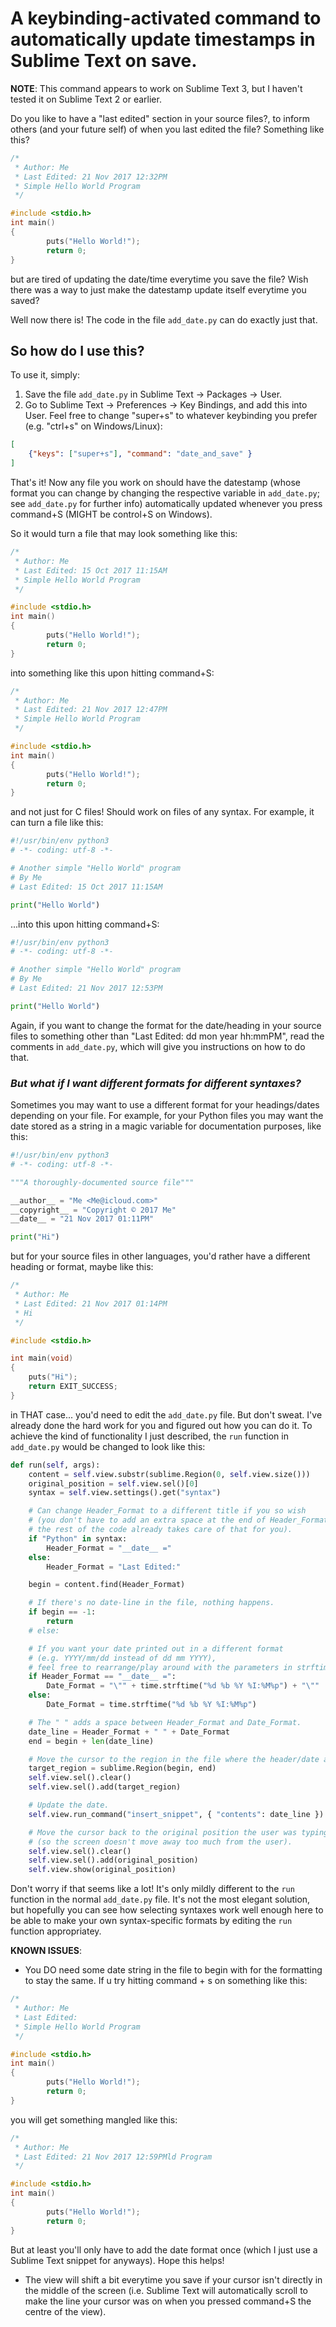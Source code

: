 # A keybinding-activated command to automatically update timestamps in Sublime Text on save.
**NOTE**: This command appears to work on Sublime Text 3, but I haven't tested it on Sublime Text 2 or earlier.

Do you like to have a "last edited" section in your source files?, to inform others (and your future self) of when you last edited the file? Something like this?

```C
/* 
 * Author: Me
 * Last Edited: 21 Nov 2017 12:32PM
 * Simple Hello World Program
 */

#include <stdio.h>
int main()
{
        puts("Hello World!");
        return 0;
}

```

but are tired of updating the date/time everytime you save the file? Wish there was a way to just make the datestamp update itself everytime you saved?

Well now there is! The code in the file ```add_date.py``` can do exactly just that.

## So how do I use this?
To use it, simply:
1. Save the file ```add_date.py``` in Sublime Text -> Packages -> User.
2. Go to Sublime Text -> Preferences -> Key Bindings, and add this into User. Feel free to change "super+s" to whatever keybinding you prefer (e.g. "ctrl+s" on Windows/Linux):

```json
[
    {"keys": ["super+s"], "command": "date_and_save" }
]
```

That's it! Now any file you work on should have the datestamp (whose format you can change by changing the respective variable in ```add_date.py```; see ```add_date.py``` for further info) automatically updated whenever you press command+S (MIGHT be control+S on Windows).

So it would turn a file that may look something like this:
```C
/* 
 * Author: Me
 * Last Edited: 15 Oct 2017 11:15AM
 * Simple Hello World Program
 */

#include <stdio.h>
int main()
{
        puts("Hello World!");
        return 0;
}

```

into something like this upon hitting command+S:
```C
/* 
 * Author: Me
 * Last Edited: 21 Nov 2017 12:47PM
 * Simple Hello World Program
 */

#include <stdio.h>
int main()
{
        puts("Hello World!");
        return 0;
}

```

and not just for C files! Should work on files of any syntax. For example, it can turn a file like this:
```python
#!/usr/bin/env python3
# -*- coding: utf-8 -*-

# Another simple "Hello World" program
# By Me
# Last Edited: 15 Oct 2017 11:15AM

print("Hello World")

```

...into this upon hitting command+S:
```python
#!/usr/bin/env python3
# -*- coding: utf-8 -*-

# Another simple "Hello World" program
# By Me
# Last Edited: 21 Nov 2017 12:53PM

print("Hello World")

```

Again, if you want to change the format for the date/heading in your source files to something other than "Last Edited: dd mon year hh:mmPM", read the comments in ```add_date.py```, which will give you instructions on how to do that.

### ***But what if I want different formats for different syntaxes?***

Sometimes you may want to use a different format for your headings/dates depending on your file. For example, for your Python files you may want the date stored as a string in a magic variable for documentation purposes, like this:
```python
#!/usr/bin/env python3
# -*- coding: utf-8 -*-

"""A thoroughly-documented source file"""

__author__ = "Me <Me@icloud.com>"
__copyright__ = "Copyright © 2017 Me"
__date__ = "21 Nov 2017 01:11PM"

print("Hi")

```
but for your source files in other languages, you'd rather have a different heading or format, maybe like this:
```C
/*
 * Author: Me
 * Last Edited: 21 Nov 2017 01:14PM
 * Hi
 */

#include <stdio.h>

int main(void)
{
	puts("Hi");
	return EXIT_SUCCESS;
}

```

in THAT case... you'd need to edit the ```add_date.py``` file. But don't sweat. I've already done the hard work for you and figured out how you can do it. To achieve the kind of functionality I just described, the ```run``` function in ```add_date.py``` would be changed to look like this:
```python
def run(self, args):
    content = self.view.substr(sublime.Region(0, self.view.size()))
    original_position = self.view.sel()[0]
    syntax = self.view.settings().get("syntax")

    # Can change Header_Format to a different title if you so wish
    # (you don't have to add an extra space at the end of Header_Format;
    # the rest of the code already takes care of that for you).
    if "Python" in syntax:
        Header_Format = "__date__ ="
    else:
        Header_Format = "Last Edited:"

    begin = content.find(Header_Format)

    # If there's no date-line in the file, nothing happens.
    if begin == -1:
        return
    # else:

    # If you want your date printed out in a different format
    # (e.g. YYYY/mm/dd instead of dd mm YYYY),
    # feel free to rearrange/play around with the parameters in strftime().
    if Header_Format == "__date__ =":
        Date_Format = "\"" + time.strftime("%d %b %Y %I:%M%p") + "\""
    else:
        Date_Format = time.strftime("%d %b %Y %I:%M%p")

    # The " " adds a space between Header_Format and Date_Format.
    date_line = Header_Format + " " + Date_Format
    end = begin + len(date_line)

    # Move the cursor to the region in the file where the header/date are.
    target_region = sublime.Region(begin, end)
    self.view.sel().clear()
    self.view.sel().add(target_region)

    # Update the date.
    self.view.run_command("insert_snippet", { "contents": date_line })

    # Move the cursor back to the original position the user was typing at
    # (so the screen doesn't move away too much from the user).
    self.view.sel().clear()
    self.view.sel().add(original_position)
    self.view.show(original_position)
```
Don't worry if that seems like a lot! It's only mildly different to the ```run``` function in the normal ```add_date.py``` file. It's not the most elegant solution, but hopefully you can see how selecting syntaxes work well enough here to be able to make your own syntax-specific formats by editing the ```run``` function appropriatey.

**KNOWN ISSUES**:
* You DO need some date string in the file to begin with for the formatting to stay the same. If u try hitting command + s on something like this:
```C
/* 
 * Author: Me
 * Last Edited:
 * Simple Hello World Program
 */

#include <stdio.h>
int main()
{
        puts("Hello World!");
        return 0;
}
```

you will get something mangled like this:
```C
/*
 * Author: Me
 * Last Edited: 21 Nov 2017 12:59PMld Program
 */

#include <stdio.h>
int main()
{
        puts("Hello World!");
        return 0;
}
```
But at least you'll only have to add the date format once (which I just use a Sublime Text snippet for anyways).
Hope this helps!

* The view will shift a bit everytime you save if your cursor isn't directly in the middle of the screen (i.e. Sublime Text will automatically scroll to make the line your cursor was on when you pressed command+S the centre of the view).
